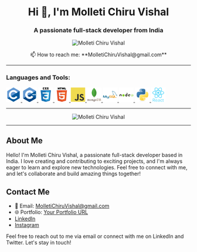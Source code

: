 <h1 align="center">Hi 👋, I'm Molleti Chiru Vishal</h1>
<h3 align="center">A passionate full-stack developer from India</h3>

<p align="center"> 
  <img src="https://molletichiruvishalportfolio.netlify.app/static/media/mypic.11ac27a29e341c464d3e.jpeg" alt="Molleti Chiru Vishal" width="200" /> 
</p>

<p align="center">
  📫 How to reach me: **MolletiChiruVishal@gmail.com**
</p>

---

<h3 align="left">Languages and Tools:</h3>
<p align="left">
  <a href="https://www.cprogramming.com/" target="_blank" rel="noreferrer">
    <img src="https://raw.githubusercontent.com/devicons/devicon/master/icons/c/c-original.svg" alt="c" width="40" height="40"/>
  </a>
  <a href="https://www.w3schools.com/cpp/" target="_blank" rel="noreferrer">
    <img src="https://raw.githubusercontent.com/devicons/devicon/master/icons/cplusplus/cplusplus-original.svg" alt="cplusplus" width="40" height="40"/>
  </a>
  <a href="https://www.w3schools.com/css/" target="_blank" rel="noreferrer">
    <img src="https://raw.githubusercontent.com/devicons/devicon/master/icons/css3/css3-original-wordmark.svg" alt="css3" width="40" height="40"/>
  </a>
  <a href="https://www.w3.org/html/" target="_blank" rel="noreferrer">
    <img src="https://raw.githubusercontent.com/devicons/devicon/master/icons/html5/html5-original-wordmark.svg" alt="html5" width="40" height="40"/>
  </a>
  <a href="https://developer.mozilla.org/en-US/docs/Web/JavaScript" target="_blank" rel="noreferrer">
    <img src="https://raw.githubusercontent.com/devicons/devicon/master/icons/javascript/javascript-original.svg" alt="javascript" width="40" height="40"/>
  </a>
  <a href="https://www.mongodb.com/" target="_blank" rel="noreferrer">
    <img src="https://raw.githubusercontent.com/devicons/devicon/master/icons/mongodb/mongodb-original-wordmark.svg" alt="mongodb" width="40" height="40"/>
  </a>
  <a href="https://www.mysql.com/" target="_blank" rel="noreferrer">
    <img src="https://raw.githubusercontent.com/devicons/devicon/master/icons/mysql/mysql-original-wordmark.svg" alt="mysql" width="40" height="40"/>
  </a>
  <a href="https://nodejs.org" target="_blank" rel="noreferrer">
    <img src="https://raw.githubusercontent.com/devicons/devicon/master/icons/nodejs/nodejs-original-wordmark.svg" alt="nodejs" width="40" height="40"/>
  </a>
  <a href="https://www.python.org" target="_blank" rel="noreferrer">
    <img src="https://raw.githubusercontent.com/devicons/devicon/master/icons/python/python-original.svg" alt="python" width="40" height="40"/>
  </a>
  <a href="https://reactjs.org/" target="_blank" rel="noreferrer">
    <img src="https://raw.githubusercontent.com/devicons/devicon/master/icons/react/react-original-wordmark.svg" alt="react" width="40" height="40"/>
  </a>
</p>

---

<p align="center">
  <img src="https://github-readme-stats.vercel.app/api/top-langs?username=chiruvishal&show_icons=true&locale=en&layout=compact" alt="Molleti Chiru Vishal" />
</p>

---

## About Me

Hello! I'm Molleti Chiru Vishal, a passionate full-stack developer based in India. I love creating and contributing to exciting projects, and I'm always eager to learn and explore new technologies. Feel free to connect with me, and let's collaborate and build amazing things together!



## Contact Me

- 📧 Email: MolletiChiruVishal@gmail.com
- 🌐 Portfolio: [Your Portfolio URL](https://molletichiruvishalportfolio.netlify.app/)
- [LinkedIn]([your-linkedin-profile-url](https://www.linkedin.com/in/molleti-chiru-vishal-683447202/))
- [Instagram]([your-twitter-profile-url](https://www.instagram.com/chiru_vishal_molleti/))

Feel free to reach out to me via email or connect with me on LinkedIn and Twitter. Let's stay in touch!
